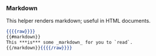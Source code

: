 ### Markdown

This helper renders markdown; useful in HTML documents.

```handlebars
{{{{raw}}}}
{{#markdown}}
This ***is*** some _markdown_ for you to `read`.
{{/markdown}}{{{{/raw}}}}
```
